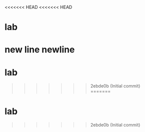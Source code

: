 <<<<<<< HEAD
<<<<<<< HEAD
# lab
new line
newline
=======
# lab
>>>>>>> 2ebde0b (Initial commit)
=======
# lab
>>>>>>> 2ebde0b (Initial commit)
